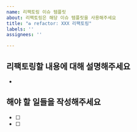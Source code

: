 ```yaml
---
name: 리팩토링 이슈 템플릿
about: 리팩토링은 해당 이슈 템플릿을 사용해주세요
title: "♻️ refactor: XXX 리팩토링"
labels: ''
assignees: ''

---
```


## 리팩토링할 내용에 대해 설명해주세요
- 

## 해야 할 일들을 작성해주세요
- [ ]
- [ ]
